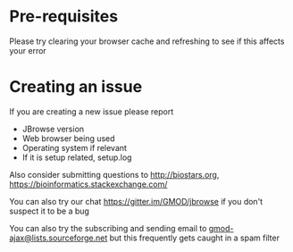 # Pre-requisites

Please try clearing your browser cache and refreshing to see if this affects your error

# Creating an issue

If you are creating a new issue please report

- JBrowse version
- Web browser being used
- Operating system if relevant
- If it is setup related, setup.log


Also consider submitting questions to http://biostars.org, https://bioinformatics.stackexchange.com/

You can also try our chat https://gitter.im/GMOD/jbrowse if you don't suspect it to be a bug

You can also try the subscribing and sending email to gmod-ajax@lists.sourceforge.net but this frequently gets caught in a spam filter

